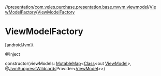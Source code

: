 //[presentation](../../../index.md)/[com.veles.purchase.presentation.base.mvvm.viewmodel](../index.md)/[ViewModelFactory](index.md)/[ViewModelFactory](-view-model-factory.md)

# ViewModelFactory

[androidJvm]\

@Inject

constructor(viewModels: [MutableMap](https://kotlinlang.org/api/latest/jvm/stdlib/kotlin.collections/-mutable-map/index.html)&lt;[Class](https://developer.android.com/reference/kotlin/java/lang/Class.html)&lt;out [ViewModel](https://developer.android.com/reference/kotlin/androidx/lifecycle/ViewModel.html)&gt;, @[JvmSuppressWildcards](https://kotlinlang.org/api/latest/jvm/stdlib/kotlin.jvm/-jvm-suppress-wildcards/index.html)Provider&lt;[ViewModel](https://developer.android.com/reference/kotlin/androidx/lifecycle/ViewModel.html)&gt;&gt;)
